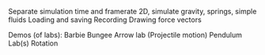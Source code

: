Separate simulation time and framerate
2D, simulate gravity, springs, simple fluids
Loading and saving
Recording
Drawing force vectors

Demos (of labs):
    Barbie Bungee
    Arrow lab (Projectile motion)
    Pendulum Lab(s)
    Rotation